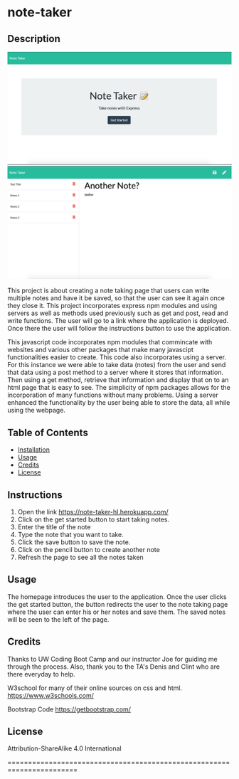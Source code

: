 # note-taker

## Description

![Note Take Homepage](public/assets/Images/homepage.jpg)
![Note Taking Page](public/assets/Images/notetaking.jpg)

This project is about creating a note taking page that users can write multiple notes and have it be saved, so that the user can see it again once they close it. This project incorporates express npm modules and using servers as well as methods used previously such as get and post, read and write functions. The user will go to a link where the application is deployed. Once there the user will follow the instructions button to use the application.

This javascript code incorporates npm modules that commincate with websites and various other packages that make many javascipt functionalities easier to create. This code also incorporates using a server. For this instance we were able to take data (notes) from the user and send that data using a post method to a server where it stores that information. Then using a get method, retrieve that information and display that on to an html page that is easy to see. The simplicity of npm packages allows for the incorporation of many functions without many problems. Using a server enhanced the functionality by the user being able to store the data, all while using the webpage.
## Table of Contents

* [Installation](#installation)
* [Usage](#usage)
* [Credits](#credits)
* [License](#license)

## Instructions
1. Open the link https://note-taker-hl.herokuapp.com/
2. Click on the get started button to start taking notes.
3. Enter the title of the note
4. Type the note that you want to take.
5. Click the save button to save the note.
6. Click on the pencil button to create another note
7. Refresh the page to see all the notes taken

## Usage 
The homepage introduces the user to the application. Once the user clicks the get started button, the button redirects the user to the note taking page where the user can enter his or her notes and save them. The saved notes will be seen to the left of the page.
## Credits

Thanks to UW Coding Boot Camp and our instructor Joe for guiding me through the process. Also, thank you to the TA's Denis and Clint who are there everyday to help.

W3school for many of their online sources on css and html.
https://www.w3schools.com/ 

Bootstrap Code
https://getbootstrap.com/



## License

Attribution-ShareAlike 4.0 International

=======================================================================